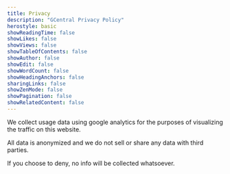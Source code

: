 ```yaml
---
title: Privacy
description: "GCentral Privacy Policy"
herostyle: basic
showReadingTime: false
showLikes: false
showViews: false
showTableOfContents: false
showAuthor: false
showEdit: false
showWordCount: false
showHeadingAnchors: false
sharingLinks: false
showZenMode: false
showPagination: false
showRelatedContent: false
---
```

We collect usage data using google analytics for the purposes of visualizing the traffic on this website.

All data is anonymized and we do not sell or share any data with third parties.

If you choose to deny, no info will be collected whatsoever.